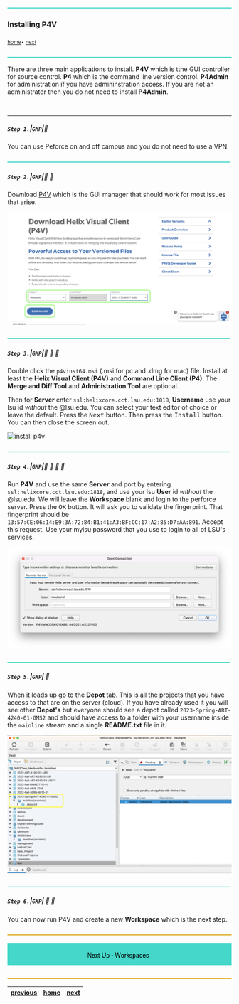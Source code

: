 ![](../images/line3.png)

### Installing P4V

<sub>[home](../README.md#user-content-gamemaker-studio-2-perforce)• [next](../workspaces/README.md#user-content-workspaces-in-p4v)</sub>

![](../images/line3.png)

There are three main applications to install.  **P4V** which is tthe GUI controller for source control.  **P4** which is the command line version control.  **P4Admin** for administration if you have admininstration access.  If you are not an administrator then you do not need to install **P4Admin**.

<br>

---


##### `Step 1.`\|`GMP`|:small_blue_diamond:

You can use Peforce on and off campus and you do not need to use a VPN.  

![](../images/line2.png)

##### `Step 2.`\|`GMP`|:small_blue_diamond: :small_blue_diamond: 

Download [P4V](https://www.perforce.com/downloads/helix-visual-client-p4v) which is the GUI manager that should work for most issues that arise.  

![download p4v installer from perforce](images/downloadHelix.png)

![](../images/line2.png)

##### `Step 3.`\|`GMP`|:small_blue_diamond: :small_blue_diamond: :small_blue_diamond:

Double click the `p4vinst64.msi` (.msi for pc and .dmg for mac) file. Install at least the **Helix Visual Client (P4V)** and **Command Line Client (P4)**.  The **Merge and Diff Tool** and **Administration Tool** are optional.

Then for **Server** enter `ssl:helixcore.cct.lsu.edu:1818`, **Username** use your lsu id *without* the @lsu.edu. You can select your text editor of choice or leave the default.  Press the <kbd>Next</kbd> button. Then press the <kbd>Install</kbd> button.  You can then close the screen out.

![install p4v](images/InstallPerforce.gif)

![](../images/line2.png)

##### `Step 4.`\|`GMP`|:small_blue_diamond: :small_blue_diamond: :small_blue_diamond: :small_blue_diamond:

Run **P4V** and use the same **Server** and port by entering `ssl:helixcore.cct.lsu.edu:1818`, and use your lsu **User** id *without* the @lsu.edu. We will leave the **Workspace** blank and login to the perforce server. Press the <kbd>OK</kbd> button. It will ask you to validate the fingerprint.  That fingerprint should be `13:57:CE:06:14:E9:3A:72:84:B1:41:A3:BF:CC:17:A2:85:D7:AA:891`.  Accept this request. Use your mylsu password that you use to login to all of LSU's services. 



![running p4v for the first time](images/login.png)

![](../images/line2.png)

##### `Step 5.`\|`GMP`| :small_orange_diamond:

When it loads up go to the **Depot** tab.  This is all the projects that you have access to that are on the server (cloud). If you have already used it you will see other **Depot's** but everyone should see a depot called `2023-Spring-ART-4240-01-GMS2` and should have access to a folder with your username inside the `mainline` stream and a single **README.txt** file in it.

![perforce projects](images/perforceSS.png)

![](../images/line2.png)

##### `Step 6.`\|`GMP`| :small_orange_diamond: :small_blue_diamond:

You can now run P4V and create a new **Workspace** which is the next step.

![](../images/line.png)

<!-- <img src="https://via.placeholder.com/1000x100/45D7CA/000000/?text=Next Up - Workspaces"> -->
![next up workspaces](images/banner.png)

![](../images/line.png)

| [previous](../setting-up/README.md#user-content-setting-up) | [home](../README.md#user-content-gamemaker-studio-2-perforce) | [next](../workspaces/README.md#user-content-workspaces-in-p4v)|
|---|---|---|